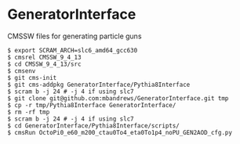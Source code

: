 # GeneratorInterface

CMSSW files for generating particle guns

    $ export SCRAM_ARCH=slc6_amd64_gcc630
    $ cmsrel CMSSW_9_4_13
    $ cd CMSSW_9_4_13/src
    $ cmsenv
    $ git cms-init
    $ git cms-addpkg GeneratorInterface/Pythia8Interface
    $ scram b -j 24 # -j 4 if using slc7
    $ git clone git@github.com:mbandrews/GeneratorInterface.git tmp
    $ cp -r tmp/Pythia8Interface GeneratorInterface/
    $ rm -rf tmp
    $ scram b -j 24 # -j 4 if using slc7
    $ cd GeneratorInterface/Pythia8Interface/scripts/
    $ cmsRun OctoPi0_e60_m200_ctau0To4_eta0To1p4_noPU_GEN2AOD_cfg.py
